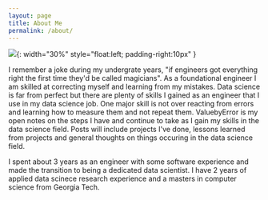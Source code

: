 ```yaml
---
layout: page
title: About Me
permalink: /about/
---
```


![]({{site.baseurl}}/images/about_me_picv0.jpg){: width="30%" style="float:left; padding-right:10px" }

I remember a joke during my undergrate years, "if engineers got everything right the first time they'd be called magicians". As a foundational engineer I am skilled at correcting myself and learning from my mistakes. Data science is far from perfect but there are plenty of skills I gained as an engineer that I use in my data science job. One major skill is not over reacting from errors and learning how to measure them and not repeat them. ValuebyError is my open notes on the steps I have and continue to take as I gain my skills in the data science field. Posts will include projects I've done, lessons learned from projects and general thoughts on things occuring in the data science field. 

I spent about 3 years as an engineer with some software experience and made the transition to being a dedicated data scientist. I have 2 years of applied data scinece research experience and a masters in computer science from Georgia Tech. 
